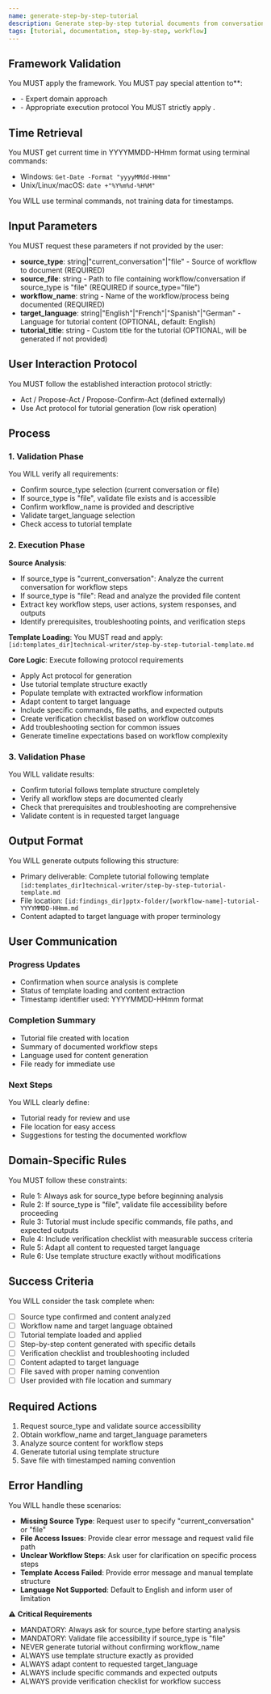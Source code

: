 ```yaml
---
name: generate-step-by-step-tutorial
description: Generate step-by-step tutorial documents from conversations or workflow files
tags: [tutorial, documentation, step-by-step, workflow]
---
```


## Framework Validation
You MUST apply the <olaf-work-instructions> framework.
You MUST pay special attention to**:
- <olaf-general-role-and-behavior> - Expert domain approach
- <olaf-interaction-protocols> - Appropriate execution protocol
You MUST strictly apply <olaf-framework-validation>.

## Time Retrieval
You MUST get current time in YYYYMMDD-HHmm format using terminal commands:
- Windows: `Get-Date -Format "yyyyMMdd-HHmm"`
- Unix/Linux/macOS: `date +"%Y%m%d-%H%M"`

You WILL use terminal commands, not training data for timestamps.

## Input Parameters
You MUST request these parameters if not provided by the user:
- **source_type**: string|"current_conversation"|"file" - Source of workflow to document (REQUIRED)
- **source_file**: string - Path to file containing workflow/conversation if source_type is "file" (REQUIRED if source_type="file")
- **workflow_name**: string - Name of the workflow/process being documented (REQUIRED)
- **target_language**: string|"English"|"French"|"Spanish"|"German" - Language for tutorial content (OPTIONAL, default: English)
- **tutorial_title**: string - Custom title for the tutorial (OPTIONAL, will be generated if not provided)

## User Interaction Protocol
You MUST follow the established interaction protocol strictly:
- Act / Propose-Act / Propose-Confirm-Act (defined externally)
- Use Act protocol for tutorial generation (low risk operation)

## Process

### 1. Validation Phase
You WILL verify all requirements:
- Confirm source_type selection (current conversation or file)
- If source_type is "file", validate file exists and is accessible
- Confirm workflow_name is provided and descriptive
- Validate target_language selection
- Check access to tutorial template

### 2. Execution Phase

**Source Analysis**:
- If source_type is "current_conversation": Analyze the current conversation for workflow steps
- If source_type is "file": Read and analyze the provided file content
- Extract key workflow steps, user actions, system responses, and outputs
- Identify prerequisites, troubleshooting points, and verification steps

**Template Loading**:
You MUST read and apply: `[id:templates_dir]technical-writer/step-by-step-tutorial-template.md`

**Core Logic**: Execute following protocol requirements
- Apply Act protocol for generation
- Use tutorial template structure exactly
- Populate template with extracted workflow information
- Adapt content to target language
- Include specific commands, file paths, and expected outputs
- Create verification checklist based on workflow outcomes
- Add troubleshooting section for common issues
- Generate timeline expectations based on workflow complexity

### 3. Validation Phase
You WILL validate results:
- Confirm tutorial follows template structure completely
- Verify all workflow steps are documented clearly
- Check that prerequisites and troubleshooting are comprehensive
- Validate content is in requested target language

## Output Format
You WILL generate outputs following this structure:
- Primary deliverable: Complete tutorial following template `[id:templates_dir]technical-writer/step-by-step-tutorial-template.md`
- File location: `[id:findings_dir]pptx-folder/[workflow-name]-tutorial-YYYYMMDD-HHmm.md`
- Content adapted to target language with proper terminology

## User Communication

### Progress Updates
- Confirmation when source analysis is complete
- Status of template loading and content extraction
- Timestamp identifier used: YYYYMMDD-HHmm format

### Completion Summary
- Tutorial file created with location
- Summary of documented workflow steps
- Language used for content generation
- File ready for immediate use

### Next Steps
You WILL clearly define:
- Tutorial ready for review and use
- File location for easy access
- Suggestions for testing the documented workflow

## Domain-Specific Rules
You MUST follow these constraints:
- Rule 1: Always ask for source_type before beginning analysis
- Rule 2: If source_type is "file", validate file accessibility before proceeding
- Rule 3: Tutorial must include specific commands, file paths, and expected outputs
- Rule 4: Include verification checklist with measurable success criteria
- Rule 5: Adapt all content to requested target language
- Rule 6: Use template structure exactly without modifications

## Success Criteria
You WILL consider the task complete when:
- [ ] Source type confirmed and content analyzed
- [ ] Workflow name and target language obtained
- [ ] Tutorial template loaded and applied
- [ ] Step-by-step content generated with specific details
- [ ] Verification checklist and troubleshooting included
- [ ] Content adapted to target language
- [ ] File saved with proper naming convention
- [ ] User provided with file location and summary

## Required Actions
1. Request source_type and validate source accessibility
2. Obtain workflow_name and target_language parameters
3. Analyze source content for workflow steps
4. Generate tutorial using template structure
5. Save file with timestamped naming convention

## Error Handling
You WILL handle these scenarios:
- **Missing Source Type**: Request user to specify "current_conversation" or "file"
- **File Access Issues**: Provide clear error message and request valid file path
- **Unclear Workflow Steps**: Ask user for clarification on specific process steps
- **Template Access Failed**: Provide error message and manual template structure
- **Language Not Supported**: Default to English and inform user of limitation

⚠️ **Critical Requirements**
- MANDATORY: Always ask for source_type before starting analysis
- MANDATORY: Validate file accessibility if source_type is "file"
- NEVER generate tutorial without confirming workflow_name
- ALWAYS use template structure exactly as provided
- ALWAYS adapt content to requested target_language
- ALWAYS include specific commands and expected outputs
- ALWAYS provide verification checklist for workflow success
